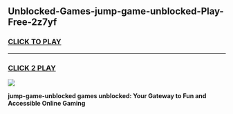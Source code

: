 
## Unblocked-Games-jump-game-unblocked-Play-Free-2z7yf
<h3>
<a href="https://premium76.site?title=jump-game-unblocked&ref=18A">CLICK TO PLAY</a></h3>
<hr>

<h3>
<a href="https://premium76.site?title=jump-game-unblocked&ref=18A">CLICK 2 PLAY</a>
  
</h3>

<a href="https://premium76.site?title=jump-game-unblocked&ref=18A"><img src="https://clearcache.store/games.png"></a>


**jump-game-unblocked games unblocked: Your Gateway to Fun and Accessible Online Gaming**
